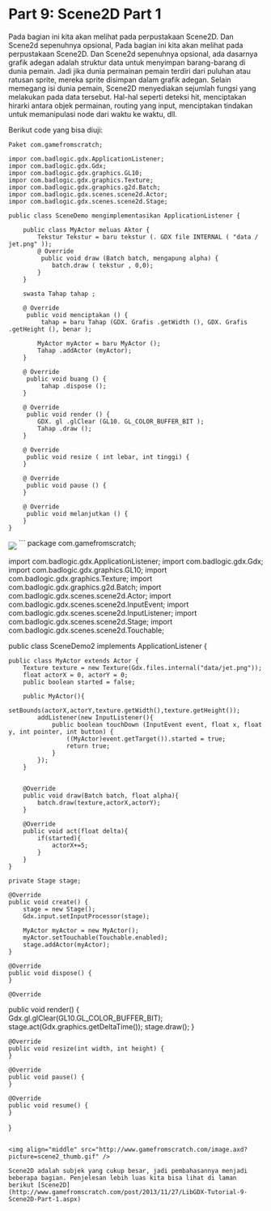 # Part 9: Scene2D Part 1

Pada bagian ini kita akan melihat pada perpustakaan Scene2D. Dan Scene2d sepenuhnya opsional, Pada bagian ini kita akan melihat pada perpustakaan Scene2D. Dan Scene2d sepenuhnya opsional, ada dasarnya grafik adegan adalah struktur data untuk menyimpan barang-barang di dunia pemain. Jadi jika dunia permainan pemain terdiri dari puluhan atau ratusan sprite, mereka sprite disimpan dalam grafik adegan. Selain memegang isi dunia pemain, Scene2D menyediakan sejumlah fungsi yang melakukan pada data tersebut. Hal-hal seperti deteksi hit, menciptakan hirarki antara objek permainan, routing yang input, menciptakan tindakan untuk memanipulasi node dari waktu ke waktu, dll.

Berikut code yang bisa diuji:
```
Paket com.gamefromscratch;

impor com.badlogic.gdx.ApplicationListener;
impor com.badlogic.gdx.Gdx;
impor com.badlogic.gdx.graphics.GL10;
impor com.badlogic.gdx.graphics.Texture;
impor com.badlogic.gdx.graphics.g2d.Batch;
impor com.badlogic.gdx.scenes.scene2d.Actor;
impor com.badlogic.gdx.scenes.scene2d.Stage;

public class SceneDemo mengimplementasikan ApplicationListener {
    
    public class MyActor meluas Aktor {
        Tekstur Tekstur = baru tekstur (. GDX file INTERNAL ( "data / jet.png" ));
        @ Override
         public void draw (Batch batch, mengapung alpha) {
            batch.draw ( tekstur , 0,0);
        }
    }
    
    swasta Tahap tahap ;
    
    @ Override
     public void menciptakan () {        
         tahap = baru Tahap (GDX. Grafis .getWidth (), GDX. Grafis .getHeight (), benar );
        
        MyActor myActor = baru MyActor ();
        Tahap .addActor (myActor);
    }

    @ Override
     public void buang () {
         tahap .dispose ();
    }

    @ Override
     public void render () {    
        GDX. gl .glClear (GL10. GL_COLOR_BUFFER_BIT );
        Tahap .draw ();
    }

    @ Override
     public void resize ( int lebar, int tinggi) {
    }

    @ Override
     public void pause () {
    }

    @ Override
     public void melanjutkan () {
    }
}
```
<img align="middle" src="http://www.gamefromscratch.com/image.axd?picture=image_1032.png" /> 
```
package com.gamefromscratch;

import com.badlogic.gdx.ApplicationListener;
import com.badlogic.gdx.Gdx;
import com.badlogic.gdx.graphics.GL10;
import com.badlogic.gdx.graphics.Texture;
import com.badlogic.gdx.graphics.g2d.Batch;
import com.badlogic.gdx.scenes.scene2d.Actor;
import com.badlogic.gdx.scenes.scene2d.InputEvent;
import com.badlogic.gdx.scenes.scene2d.InputListener;
import com.badlogic.gdx.scenes.scene2d.Stage;
import com.badlogic.gdx.scenes.scene2d.Touchable;

public class SceneDemo2 implements ApplicationListener {
    
    public class MyActor extends Actor {
        Texture texture = new Texture(Gdx.files.internal("data/jet.png"));
        float actorX = 0, actorY = 0;
        public boolean started = false;

        public MyActor(){
            setBounds(actorX,actorY,texture.getWidth(),texture.getHeight());
            addListener(new InputListener(){
                public boolean touchDown (InputEvent event, float x, float y, int pointer, int button) {
                    ((MyActor)event.getTarget()).started = true;
                    return true;
                }
            });
        }
        
        
        @Override
        public void draw(Batch batch, float alpha){
            batch.draw(texture,actorX,actorY);
        }
        
        @Override
        public void act(float delta){
            if(started){
                actorX+=5;
            }
        }
    }
    
    private Stage stage;
    
    @Override
    public void create() {        
        stage = new Stage();
        Gdx.input.setInputProcessor(stage);
        
        MyActor myActor = new MyActor();
        myActor.setTouchable(Touchable.enabled);
        stage.addActor(myActor);
    }

    @Override
    public void dispose() {
    }

    @Override
public void render() {    
    Gdx.gl.glClear(GL10.GL_COLOR_BUFFER_BIT);
    stage.act(Gdx.graphics.getDeltaTime());
    stage.draw();
}

    @Override
    public void resize(int width, int height) {
    }

    @Override
    public void pause() {
    }

    @Override
    public void resume() {
    }
}
```

<img align="middle" src="http://www.gamefromscratch.com/image.axd?picture=scene2_thumb.gif" /> 

Scene2D adalah subjek yang cukup besar, jadi pembahasannya menjadi beberapa bagian. Penjelesan lebih luas kita bisa lihat di laman berikut [Scene2D](http://www.gamefromscratch.com/post/2013/11/27/LibGDX-Tutorial-9-Scene2D-Part-1.aspx)

